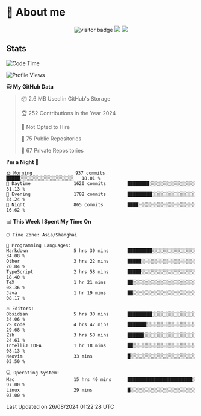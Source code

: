 <!-- ![](https://youpai.roccoshi.top/img/20200804214216.png) -->

# 🧐 About me
 
<p align="center">
<img src="https://visitor-badge.laobi.icu/badge?page_id=Lincest.Lincest&title=hits" alt="visitor badge"/>
<a href="mailto:imroccoshi@gmail.com"><img src="https://img.shields.io/badge/gmail-imroccoshi%40gmail.com-red"></a>
<a href="https://blog.roccoshi.top"><img src="https://img.shields.io/badge/blog-roccoshi-green"></a>
</p>

## Stats

<!--START_SECTION:waka-->
![Code Time](http://img.shields.io/badge/Code%20Time-1%2C492%20hrs%201%20min-blue)

![Profile Views](http://img.shields.io/badge/Profile%20Views-1-blue)

**🐱 My GitHub Data** 

> 📦 2.6 MB Used in GitHub's Storage 
 > 
> 🏆 252 Contributions in the Year 2024
 > 
> 🚫 Not Opted to Hire
 > 
> 📜 75 Public Repositories 
 > 
> 🔑 67 Private Repositories 
 > 
**I'm a Night 🦉** 

```text
🌞 Morning                937 commits         █████░░░░░░░░░░░░░░░░░░░░   18.01 % 
🌆 Daytime                1620 commits        ████████░░░░░░░░░░░░░░░░░   31.13 % 
🌃 Evening                1782 commits        █████████░░░░░░░░░░░░░░░░   34.24 % 
🌙 Night                  865 commits         ████░░░░░░░░░░░░░░░░░░░░░   16.62 % 
```


📊 **This Week I Spent My Time On** 

```text
🕑︎ Time Zone: Asia/Shanghai

💬 Programming Languages: 
Markdown                 5 hrs 30 mins       █████████░░░░░░░░░░░░░░░░   34.08 % 
Other                    3 hrs 22 mins       █████░░░░░░░░░░░░░░░░░░░░   20.84 % 
TypeScript               2 hrs 58 mins       █████░░░░░░░░░░░░░░░░░░░░   18.40 % 
TeX                      1 hr 21 mins        ██░░░░░░░░░░░░░░░░░░░░░░░   08.36 % 
Java                     1 hr 19 mins        ██░░░░░░░░░░░░░░░░░░░░░░░   08.17 % 

🔥 Editors: 
Obsidian                 5 hrs 30 mins       █████████░░░░░░░░░░░░░░░░   34.06 % 
VS Code                  4 hrs 47 mins       ███████░░░░░░░░░░░░░░░░░░   29.68 % 
Zsh                      3 hrs 58 mins       ██████░░░░░░░░░░░░░░░░░░░   24.61 % 
IntelliJ IDEA            1 hr 18 mins        ██░░░░░░░░░░░░░░░░░░░░░░░   08.13 % 
Neovim                   33 mins             █░░░░░░░░░░░░░░░░░░░░░░░░   03.50 % 

💻 Operating System: 
Mac                      15 hrs 40 mins      ████████████████████████░   97.00 % 
Linux                    29 mins             █░░░░░░░░░░░░░░░░░░░░░░░░   03.00 % 
```


 Last Updated on 26/08/2024 01:22:28 UTC
<!--END_SECTION:waka-->



